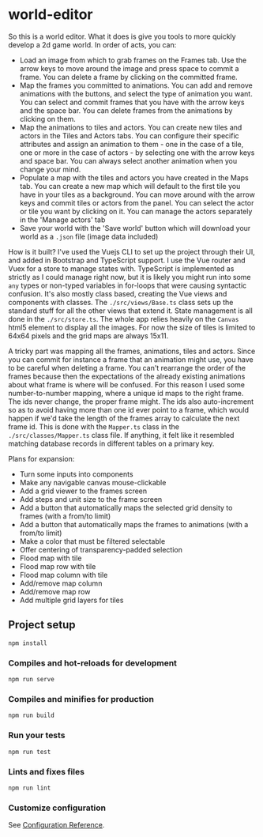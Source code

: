 # world-editor

So this is a world editor. What it does is give you tools to more quickly develop a 2d game world. In order of acts, you can:
- Load an image from which to grab frames on the Frames tab. Use the arrow keys to move around the image and press space to commit a frame. You can delete a frame by clicking on the committed frame.
- Map the frames you committed to animations. You can add and remove animations with the buttons, and select the type of animation you want. You can select and commit frames that you have with the arrow keys and the space bar. You can delete frames from the animations by clicking on them.
- Map the animations to tiles and actors. You can create new tiles and actors in the Tiles and Actors tabs. You can configure their specific attributes and assign an animation to them - one in the case of a tile, one or more in the case of actors - by selecting one with the arrow keys and space bar. You can always select another animation when you change your mind.
- Populate a map with the tiles and actors you have created in the Maps tab. You can create a new map which will default to the first tile you have in your tiles as a background. You can move around with the arrow keys and commit tiles or actors from the panel. You can select the actor or tile you want by clicking on it. You can manage the actors separately in the 'Manage actors' tab
- Save your world with the 'Save world' button which will download your world as a `.json` file (image data included)

How is it built? I've used the Vuejs CLI to set up the project through their UI, and added in Bootstrap and TypeScript support. I use the Vue router and Vuex for a store to manage states with. TypeScript is implemented as strictly as I could manage right now, but it is likely you might run into some `any` types or non-typed variables in for-loops that were causing syntactic confusion. It's also mostly class based, creating the Vue views and components with classes. The `./src/views/Base.ts` class sets up the standard stuff for all the other views that extend it. State management is all done in the `./src/store.ts`. The whole app relies heavily on the `Canvas` html5 element to display all the images. For now the size of tiles is limited to 64x64 pixels and the grid maps are always 15x11.

A tricky part was mapping all the frames, animations, tiles and actors. Since you can commit for instance a frame that an animation might use, you have to be careful when deleting a frame. You can't rearrange the order of the frames because then the expectations of the already existing animations about what frame is where will be confused. For this reason I used some number-to-number mapping, where a unique id maps to the right frame. The ids never change, the proper frame might. The ids also auto-increment so as to avoid having more than one id ever point to a frame, which would happen if we'd take the length of the frames array to calculate the next frame id. This is done with the `Mapper.ts` class in the `./src/classes/Mapper.ts` class file. If anything, it felt like it resembled matching database records in different tables on a primary key.

Plans for expansion:
- Turn some inputs into components
- Make any navigable canvas mouse-clickable
- Add a grid viewer to the frames screen
- Add steps and unit size to the frame screen
- Add a button that automatically maps the selected grid density to frames (with a from/to limit)
- Add a button that automatically maps the frames to animations (with a from/to limit)
- Make a color that must be filtered selectable
- Offer centering of transparency-padded selection
- Flood map with tile
- Flood map row with tile
- Flood map column with tile
- Add/remove map column
- Add/remove map row
- Add multiple grid layers for tiles

## Project setup
```
npm install
```

### Compiles and hot-reloads for development
```
npm run serve
```

### Compiles and minifies for production
```
npm run build
```

### Run your tests
```
npm run test
```

### Lints and fixes files
```
npm run lint
```

### Customize configuration
See [Configuration Reference](https://cli.vuejs.org/config/).
